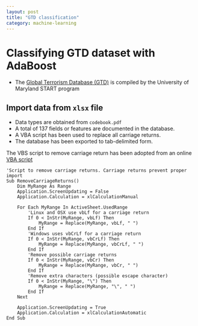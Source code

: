 ```yaml
---
layout: post
title: "GTD classification"
category: machine-learning
---
```


# Classifying GTD dataset with AdaBoost
- The [Global Terrorism Database (GTD)](https://www.start.umd.edu/gtd/) is compiled by the University of Maryland START program

## Import data from `xlsx` file
- Data types are obtained from `codebook.pdf`
- A total of 137 fields or features are documented in the database.
- A VBA script has been used to replace all carriage returns.
- The database has been exported to tab-delimited form.

The VBS script to remove carriage return has been adopted from an online [VBA script](https://www.ablebits.com/office-addins-blog/2013/12/03/remove-carriage-returns-excel/)
```VBA
'Script to remove carriage returns. Carriage returns prevent proper import
Sub RemoveCarriageReturns()
    Dim MyRange As Range
    Application.ScreenUpdating = False
    Application.Calculation = xlCalculationManual

    For Each MyRange In ActiveSheet.UsedRange
        'Linux and OSX use vbLf for a carriage return
        If 0 < InStr(MyRange, vbLf) Then
            MyRange = Replace(MyRange, vbLf, " ")
        End If
        'Windows uses vbCrLf for a carriage return
        If 0 < InStr(MyRange, vbCrLf) Then
            MyRange = Replace(MyRange, vbCrLf, " ")
        End If
        'Remove possible carriage returns
        If 0 < InStr(MyRange, vbCr) Then
            MyRange = Replace(MyRange, vbCr, " ")
        End If
        'Remove extra characters (possible escape character)
        If 0 < InStr(MyRange, "\") Then
            MyRange = Replace(MyRange, "\", " ")
        End If
    Next

    Application.ScreenUpdating = True
    Application.Calculation = xlCalculationAutomatic
End Sub
```
